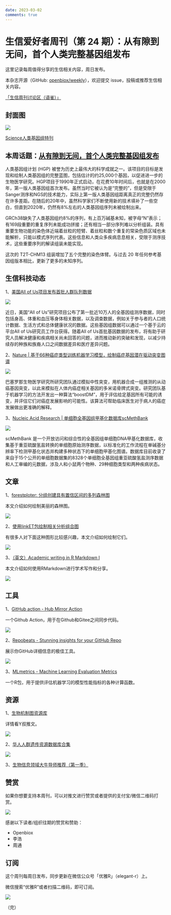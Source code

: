 ```yaml
---
date: 2023-03-02
comments: true
---
```


# 生信爱好者周刊（第 24 期）：从有隙到无间，首个人类完整基因组发布

这里记录每周值得分享的生信相关内容，周日发布。

本杂志开源（GitHub: [openbiox/weekly](https://github.com/openbiox/weekly)），欢迎提交 issue，投稿或推荐生信相关内容。

[「生信周刊讨论区（语雀）」](https://www.yuque.com/shixiangwang/bioinfo)

## 封面图


![](https://files.mdnice.com/user/4331/e4b981d0-31f5-460a-aec2-0c1de5e35922.png)

[Science人类基因组特刊](https://www.science.org/toc/science/current)


## 本周话题：[从有隙到无间，首个人类完整基因组发布](https://mp.weixin.qq.com/s/SXYwb0rdySa_459valluGw)


人类基因组计划 (HGP) 被誉为历史上最伟大的科学成就之一。该项目的目标是发现和绘制人类基因组的完整蓝图，包括估计的约25,000个基因，以促进进一步的生物医学研究。HGP项目于1990年正式启动，在花费10年时间后，也就是在2000年，第一版人类基因组首次发布。虽然当时它被认为是“完整的”，但是受限于Sanger测序和NGS的技术能力，实际上第一版人类基因组距离真正的完整仍然存在许多差距。在随后的20年中，虽然科学家们不断使用新的技术填补了一些空白，但直到2020年，仍然有8%左右的人类基因组序列未被绘制出来。

GRCh38缺失了人类基因组约8%的序列，有上百万碱基未知，被字母“N”表示；有169段重要的重复序列未能成功拼接；还有相当一部分序列难以分析组装。具有重要生物功能的染色体近端着丝粒的短臂、着丝粒和数个重复的常染色质区域也未能解析，只能以模式序列代表。这些信息和人类众多疾病息息相关，受限于测序技术，这些重要序列的解读组装未能实现。

这次的 T2T-CHM13 组装增加了五个完整的染色体臂。与过去 20 年任何参考基因组版本相比，更新了更多的未知序列。


## 生信科技动态

1、[美国All of Us项目发布首批人群队列数据](https://mp.weixin.qq.com/s/C0nzR4OOc9TKEXAQZK9A4Q)


![](https://files.mdnice.com/user/4331/83434926-0b11-4e96-912d-f8694ebdc253.png)


近日，美国“All of Us”研究项目公布了第一批近10万人的全基因组测序数据，同时包括身高、体重和血压等身体相关数据，以及调查数据，例如关于参与者的人口统计数据、生活方式和总体健康状况的数据。这些基因组数据可以通过一个基于云的平台All of Us研究员工作台获得。随着All of Us首批基因数据的发布，将有助于研究人员解决健康和疾病相关尚未回答的问题，进而推动新的突破和发现，以减少持续存的种族和族裔人口之间数据差异和医疗差异问题。

2、[Nature | 基于66种癌症类型训练机器学习模型，绘制癌症基因潜在驱动突变图谱](https://mp.weixin.qq.com/s/y-icef-Jyr9K_gOzxkf7tw)


![](https://files.mdnice.com/user/4331/81cee88e-835d-4cda-8b34-f33cb58d0e29.png)


巴塞罗那生物医学研究所研究团队通过模拟中性突变，用机器合成一组推测的从动癌基因突变，以此来模拟在人体内癌症相关基因的多米诺骨牌式突变。研究团队基于机器学习的方法开发出一种算法“boostDM”，用于评估给定基因所有可能的诱变，并评估它们对癌症发展影响的可能性。该算法可帮助临床医生对于病人的癌症发展做出更准确的解释。

3、[Nucleic Acid Research | 单细胞全基因组甲基化数据库scMethBank](https://mp.weixin.qq.com/s/1N2CGkg8YTW_ymWXeE-pUQ)


![](https://files.mdnice.com/user/4331/f4f025ff-e146-4e18-8f4f-f84eff3aaed1.png)

scMethBank 是一个开放访问和综合性的全基因组单细胞DNA甲基化数据库，收集基于重亚硫酸氢盐转换的单细胞原始测序数据，以标准化的工作流程在单碱基分辨率下检测甲基化状态并构建多种状态下的单细胞甲基化图谱。数据库目前收录了来自于15个公开的单细胞数据集的8328个单细胞全基因组重亚硫酸氢盐测序数据和人工审编的元数据，涉及人和小鼠两个物种、29种细胞类型和两种疾病状态。


## 文章

1、[forestploter: 分组创建具有置信区间的多列森林图](https://mp.weixin.qq.com/s/1xmOEqWOp9Z-rDFI7C1UrQ)

本文介绍如何绘制美丽的森林图。

![](https://files.mdnice.com/user/4331/2a35d164-e0a5-4721-88b6-d25178b61525.png)

2、[使用linkET包绘制相关分析组合图](https://mp.weixin.qq.com/s/bqEYio4RTbGwtO0n5iu1vw)

有很多人对下面这种图形比较感兴趣，本文介绍如何绘制它们。


![](https://files.mdnice.com/user/4331/ddf3cbc5-6934-4b3c-868f-da127b7949fc.png)

3、[（英文）Academic writing in R Markdown I](https://www.marianamontes.me/post/academic-writing-in-r-markdown-i/)

本文介绍如何使用RMarkdown进行学术写作和分享。


![](https://files.mdnice.com/user/4331/83d1429d-33eb-4e68-bc08-90a0f30b8d99.png)



## 工具

1、[GitHub action - Hub Mirror Action](https://github.com/Yikun/hub-mirror-action)

一个Github Action，用于在Github和Gitee之间同步代码。


![](https://files.mdnice.com/user/4331/91c4dbda-0d96-4c90-80d8-d90b9800e3b5.png)

2、[Repobeats - Stunning insights for
your GitHub Repo](https://repobeats.axiom.co/)

展示你GitHub详细信息的极佳工具。


![](https://files.mdnice.com/user/4331/4fff8857-267c-47ce-ba04-ed56222bf219.png)

3、[MLmetrics - Machine Learning Evaluation Metrics](https://github.com/yanyachen/MLmetrics)

一个R包，用于提供评估机器学习的模型性能指标的各种计算函数。


## 资源

1、[生物机制图资源库](https://mp.weixin.qq.com/s/_yizT7t4VbAAmLcOnirSlw)

详情看Y叔推文。

![](https://files.mdnice.com/user/4331/ff5b18d5-e11e-4163-951c-423d374e0170.png)

2、[华人人群遗传资源数据库合集](https://mp.weixin.qq.com/s/AbftLn8a8GAE38RuFZbtcg)


![](https://files.mdnice.com/user/4331/57b1040a-3547-4f5e-9a2f-e170410054ea.png)


3、[生物信息领域大牛导师推荐（第一季）](https://mp.weixin.qq.com/s/oY6p94lDxCS2cvsszTnnlg)


## 赞赏

如果你想要支持本周刊，可以对推文进行赞赏或者提供的支付宝/微信二维码打赏。

![](https://cdn.nlark.com/yuque/0/2022/png/471931/1648291334186-bd3390be-c83c-4396-aabd-ca39f588c15d.png)

感谢以下读者/组织往期的赞赏和赞助：

- Openbiox
- 李浩
- 周通

## 订阅

这个周刊每周日发布，同步更新在微信公众号「优雅R」（elegant-r）上。

微信搜索“优雅R”或者扫描二维码，即可订阅。

![](https://cdn.nlark.com/yuque/0/2022/png/471931/1648306398708-897e7ad4-6008-40f8-9200-ddee834b09a7.png)

（完）

